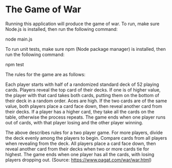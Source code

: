 # The Game of War

Running this application will produce the game of war. To run, make sure Node.js is installed, then run the following command:

node main.js

To run unit tests, make sure npm (Node package manager) is installed, then run the following command:

npm test

The rules for the game are as follows:

Each player starts with half of a randomized standard deck of 52 playing cards. Players reveal the top card of their decks. If one is of higher value, the player with that card takes both cards, putting them on the bottom of their deck in a random order. Aces are high. If the two cards are of the same value, both players place a card face down, then reveal another card from their decks. If a player has a higher card, they take all the cards on the table, otherwise the process repeats. The game ends when one player runs out of cards, with that player losing and the other player winning.

The above describes rules for a two player game. For more players, divide the deck evenly among the players to begin. Compare cards from all players when revealing from the deck. All players place a card face down, then reveal another card from their decks when two or more cards tie for highest. The game ends when one player has all the cards, with losing players dropping out. (Source: https://www.pagat.com/war/war.html)